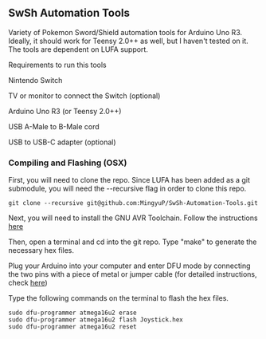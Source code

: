 ## SwSh Automation Tools

Variety of Pokemon Sword/Shield automation tools for Arduino Uno R3. Ideally, it should work for Teensy 2.0++ as well, but I haven't tested on it. The tools are dependent on LUFA support.

Requirements to run this tools

Nintendo Switch

TV or monitor to connect the Switch (optional)

Arduino Uno R3 (or Teensy 2.0++)

USB A-Male to B-Male cord

USB to USB-C adapter (optional)


### Compiling and Flashing (OSX)
First, you will need to clone the repo. Since LUFA has been added as a git submodule, you will need the --recursive flag in order to clone this repo.

```
git clone --recursive git@github.com:MingyuP/SwSh-Automation-Tools.git
```

Next, you will need to install the GNU AVR Toolchain. Follow the instructions [here](https://github.com/osx-cross/homebrew-avr)

Then, open a terminal and cd into the git repo. Type "make" to generate the necessary hex files.

Plug your Arduino into your computer and enter DFU mode by connecting the two pins with a piece of metal or jumper cable (for detailed instructions, check [here](http://bartruffle.blogspot.com/2013/09/dfu-programming-atmega16u2-on-arduino.html#:~:text=First%20connect%20the%20Arduino%20to,on%20pin%2013%20will%20flash.))

Type the following commands on the terminal to flash the hex files.

```
sudo dfu-programmer atmega16u2 erase
sudo dfu-programmer atmega16u2 flash Joystick.hex
sudo dfu-programmer atmega16u2 reset
```
